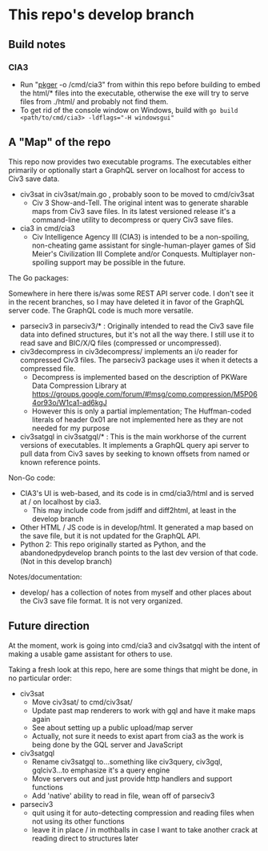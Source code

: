 # This repo's develop branch

## Build notes

### CIA3

- Run "[pkger](https://github.com/markbates/pkger) -o /cmd/cia3" from within this repo before building to embed the html/* files into the executable, otherwise the exe will try to serve files from ./html/ and probably not find them.
- To get rid of the console window on Windows, build with `go build <path/to/cmd/cia3> -ldflags="-H windowsgui"`

## A "Map" of the repo

This repo now provides two executable programs. The executables either primarily or optionally start a GraphQL server on localhost for access to Civ3 save data.

- civ3sat in civ3sat/main.go , probably soon to be moved to cmd/civ3sat
  - Civ 3 Show-and-Tell. The original intent was to generate sharable maps from Civ3 save files. In its latest versioned release it's a command-line utility to decompress or query Civ3 save files.
- cia3 in cmd/cia3
    - Civ Intelligence Agency III (CIA3) is intended to be a non-spoiling, non-cheating game assistant for single-human-player games of Sid Meier's Civilization III Complete and/or Conquests. Multiplayer non-spoiling support may be possible in the future.

The Go packages:

Somewhere in here there is/was some REST API server code. I don't see it in the recent branches, so I may have deleted it in favor of the GraphQL server code.
The GraphQL code is much more versatile.

- parseciv3 in parseciv3/* : Originally intended to read the Civ3 save file data into defined structures, but it's not all the way there. I still use it to read save and BIC/X/Q files (compressed or uncompressed).
- civ3decompress in civ3decompress/ implements an i/o reader for compressed Civ3 files. The parseciv3 package uses it when it detects a compressed file.
  - Decompress is implemented based on the description of PKWare Data Compression Library at https://groups.google.com/forum/#!msg/comp.compression/M5P064or93o/W1ca1-ad6kgJ
  - However this is only a partial implementation; The Huffman-coded literals of header 0x01 are not implemented here as they are not needed for my purpose
- civ3satgql in civ3satgql/* : This is the main workhorse of the current versions of executables. It implements a GraphQL query api server to pull data from Civ3 saves by seeking to known offsets from named or known reference points.

Non-Go code:

- CIA3's UI is web-based, and its code is in cmd/cia3/html and is served at / on localhost by cia3.
  - This may include code from jsdiff and diff2html, at least in the develop branch
- Other HTML / JS code is in develop/html. It generated a map based on the save file, but it is not updated for the GraphQL API.
- Python 2: This repo originally started as Python, and the abandonedpydevelop branch points to the last dev version of that code. (Not in this develop branch)

Notes/documentation:

- develop/ has a collection of notes from myself and other places about the Civ3 save file format. It is not very organized.

## Future direction

At the moment, work is going into cmd/cia3 and civ3satgql with the intent of making a usable game assistant for others to use.

Taking a fresh look at this repo, here are some things that might be done, in no particular order:

- civ3sat
    - Move civ3sat/ to cmd/civ3sat/
    - Update past map renderers to work with gql and have it make maps again
    - See about setting up a public upload/map server
    - Actually, not sure it needs to exist apart from cia3 as the work is being done by the GQL server and JavaScript
- civ3satgql
    - Rename civ3satgql to...something like civ3query, civ3gql, gqlciv3...to emphasize it's a query engine
    - Move servers out and just provide http handlers and support functions
    - Add 'native' ability to read in file, wean off of parseciv3
- parseciv3
    - quit using it for auto-detecting compression and reading files when not using its other functions
    - leave it in place / in mothballs in case I want to take another crack at reading direct to structures later